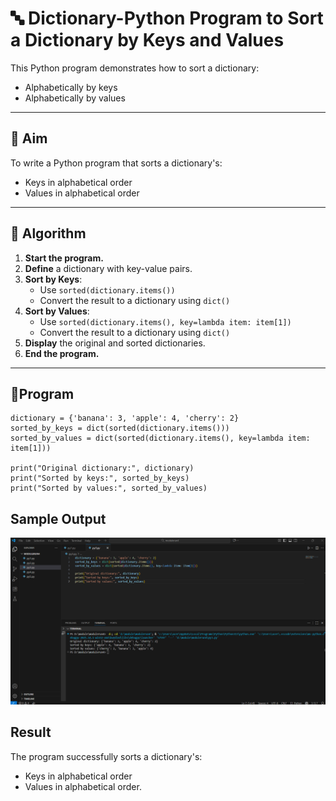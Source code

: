 # 🔤 Dictionary-Python Program to Sort a Dictionary by Keys and Values

This Python program demonstrates how to sort a dictionary:
- Alphabetically by keys
- Alphabetically by values

---

## 🎯 Aim

To write a Python program that sorts a dictionary's:
- Keys in alphabetical order
- Values in alphabetical order

---

## 🧠 Algorithm

1. **Start the program.**
2. **Define** a dictionary with key-value pairs.
3. **Sort by Keys**:
   - Use `sorted(dictionary.items())`
   - Convert the result to a dictionary using `dict()`
4. **Sort by Values**:
   - Use `sorted(dictionary.items(), key=lambda item: item[1])`
   - Convert the result to a dictionary using `dict()`
5. **Display** the original and sorted dictionaries.
6. **End the program.**

---

## 🧪Program
```
dictionary = {'banana': 3, 'apple': 4, 'cherry': 2}
sorted_by_keys = dict(sorted(dictionary.items()))
sorted_by_values = dict(sorted(dictionary.items(), key=lambda item: item[1]))

print("Original dictionary:", dictionary)
print("Sorted by keys:", sorted_by_keys)
print("Sorted by values:", sorted_by_values)

```

## Sample Output
![alt text](<Screenshot 2025-10-19 152418.png>)
## Result
The program successfully sorts a dictionary's:
- Keys in alphabetical order
- Values in alphabetical order.
